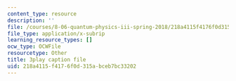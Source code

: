 ```yaml
---
content_type: resource
description: ''
file: /courses/8-06-quantum-physics-iii-spring-2018/218a4115f4176f0d315abceb7bc33202_33kB8JQRpjI.srt
file_type: application/x-subrip
learning_resource_types: []
ocw_type: OCWFile
resourcetype: Other
title: 3play caption file
uid: 218a4115-f417-6f0d-315a-bceb7bc33202
---
```

